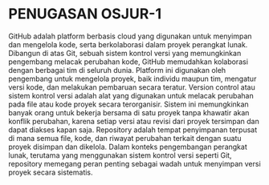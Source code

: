 # PENUGASAN OSJUR-1
GitHub adalah platform berbasis cloud yang digunakan untuk menyimpan dan mengelola kode, serta berkolaborasi dalam proyek perangkat lunak. Dibangun di atas Git, sebuah sistem kontrol versi yang memungkinkan pengembang melacak perubahan kode, GitHub memudahkan kolaborasi dengan berbagai tim di seluruh dunia. Platform ini digunakan oleh pengembang untuk mengelola proyek, baik individu maupun tim, mengatur versi kode, dan melakukan pembaruan secara teratur.
Version control atau sistem kontrol versi adalah alat yang digunakan untuk melacak perubahan pada file atau kode proyek secara terorganisir. Sistem ini memungkinkan banyak orang untuk bekerja bersama di satu proyek tanpa khawatir akan konflik perubahan, karena setiap versi atau revisi dari proyek tersimpan dan dapat diakses kapan saja.
Repository adalah tempat penyimpanan terpusat di mana semua file, kode, dan riwayat perubahan terkait dengan suatu proyek disimpan dan dikelola. Dalam konteks pengembangan perangkat lunak, terutama yang menggunakan sistem kontrol versi seperti Git, repository memegang peran penting sebagai wadah untuk menyimpan versi proyek secara sistematis.

